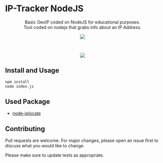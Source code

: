 # IP-Tracker NodeJS

<p align="center"><Quick Introduction>
Basic GeoIP coded on NodeJS for educational purposes.<br>
  Tool coded on nodejs that grabs info about an IP Address.</p>
<p align="center"><img src="https://discord.c99.nl/widget/theme-2/447411230098063362.png"></p>
<br>
<p align="center"><img src="https://github.com/penucuriCode/iptracker/blob/main/screenshot/via.PNG"></p>

## Install and Usage

```bash
npm install
node index.js
```

## Used Package

* [node-iplocate](https://www.npmjs.com/package/node-iplocate)

## Contributing
Pull requests are welcome. For major changes, please open an issue first to discuss what you would like to change.

Please make sure to update tests as appropriate.
